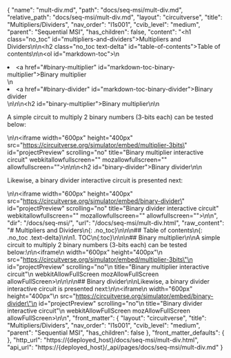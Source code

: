 {
  "name": "mult-div.md",
  "path": "docs/seq-msi/mult-div.md",
  "relative_path": "docs/seq-msi/mult-div.md",
  "layout": "circuitverse",
  "title": "Multipliers/Dividers",
  "nav_order": "l1s001",
  "cvib_level": "medium",
  "parent": "Sequential MSI",
  "has_children": false,
  "content": "<h1 class=\"no_toc\" id=\"multipliers-and-dividers\">Multipliers and Dividers</h1>\n\n<h2 class=\"no_toc text-delta\" id=\"table-of-contents\">Table of contents</h2>\n\n<ol id=\"markdown-toc\">\n  <li><a href=\"#binary-multiplier\" id=\"markdown-toc-binary-multiplier\">Binary multiplier</a></li>\n  <li><a href=\"#binary-divider\" id=\"markdown-toc-binary-divider\">Binary divider</a></li>\n</ol>\n\n<h2 id=\"binary-multiplier\">Binary multiplier</h2>\n\n<p>A simple circuit to multiply 2 binary numbers (3-bits each) can be tested below:</p>\n\n<iframe width=\"600px\" height=\"400px\" src=\"https://circuitverse.org/simulator/embed/multiplier-3bits\" id=\"projectPreview\" scrolling=\"no\" title=\"Binary multiplier interactive circuit\" webkitallowfullscreen=\"\" mozallowfullscreen=\"\" allowfullscreen=\"\">\n</iframe>\n\n<h2 id=\"binary-divider\">Binary divider</h2>\n\n<p>Likewise, a binary divider interactive circuit is presented next:</p>\n\n<iframe width=\"600px\" height=\"400px\" src=\"https://circuitverse.org/simulator/embed/binary-divider\" id=\"projectPreview\" scrolling=\"no\" title=\"Binary divider interactive circuit\" webkitallowfullscreen=\"\" mozallowfullscreen=\"\" allowfullscreen=\"\">\n</iframe>\n",
  "dir": "/docs/seq-msi/",
  "url": "/docs/seq-msi/mult-div.html",
  "raw_content": "# Multipliers and Dividers\n{: .no_toc}\n\n\n## Table of contents\n{: .no_toc .text-delta}\n\n1. TOC\n{:toc}\n\n\n## Binary multiplier\n\nA simple circuit to multiply 2 binary numbers (3-bits each) can be tested below:\n\n<iframe\n  width=\"600px\" height=\"400px\"\n  src=\"https://circuitverse.org/simulator/embed/multiplier-3bits\"\n  id=\"projectPreview\" scrolling=\"no\"\n  title=\"Binary multiplier interactive circuit\"\n  webkitAllowFullScreen mozAllowFullScreen allowFullScreen>\n</iframe>\n\n\n## Binary divider\n\nLikewise, a binary divider interactive circuit is presented next:\n\n<iframe\n  width=\"600px\" height=\"400px\"\n  src=\"https://circuitverse.org/simulator/embed/binary-divider\"\n  id=\"projectPreview\" scrolling=\"no\"\n  title=\"Binary divider interactive circuit\"\n  webkitAllowFullScreen mozAllowFullScreen allowFullScreen>\n</iframe>\n",
  "front_matter": {
    "layout": "circuitverse",
    "title": "Multipliers/Dividers",
    "nav_order": "l1s001",
    "cvib_level": "medium",
    "parent": "Sequential MSI",
    "has_children": false
  },
  "front_matter_defaults": {
  },
  "http_url": "https://{deployed_host}/docs/seq-msi/mult-div.html",
  "api_url": "https://{deployed_host}/_api/pages/docs/seq-msi/mult-div.md"
}